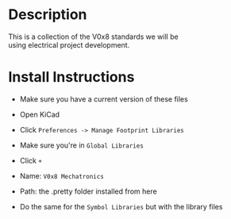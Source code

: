 # Description
This is a collection of the V0x8 standards we will be  
using electrical project development.  

# Install Instructions
- Make sure you have a current version of these files
- Open KiCad
- Click `Preferences -> Manage Footprint Libraries`
- Make sure you're in `Global Libraries`
- Click `+`
- Name: `V0x8 Mechatronics`
- Path: the .pretty folder installed from here

- Do the same for the `Symbol Libraries` but with the library files
